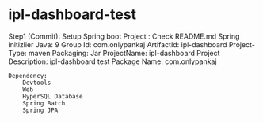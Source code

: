 # ipl-dashboard-test
Step1 (Commit): Setup Spring boot Project : Check README.md
	Spring initizlier
	Java: 9
	Group Id: com.onlypankaj
	ArtifactId: ipl-dashboard
	Project-Type: maven
	Packaging: Jar
	ProjectName: ipl-dashboard
	Project Description: ipl-dashboard test
	Package Name: com.onlypankaj
	
	
	Dependency:
		Devtools
		Web
		HyperSQL Database
		Spring Batch
		Spring JPA
